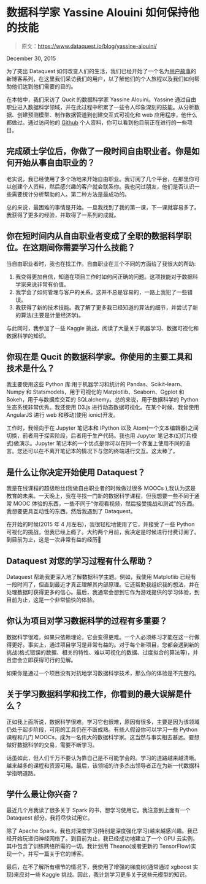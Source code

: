 # 数据科学家 Yassine Alouini 如何保持他的技能

> 原文：<https://www.dataquest.io/blog/yassine-alouini/>

December 30, 2015

为了突出 Dataquest 如何改变人们的生活，我们已经开始了一个名为[用户故事](https://www.dataquest.io/blog/topics/student-stories/)的新博客系列，在这里我们采访我们的用户，以了解他们的个人旅程以及我们如何帮助他们达到他们需要的目的。

在本帖中，我们采访了 Qucit 的数据科学家 Yassine Alouini。Yassine 通过自由职业进入数据科学领域，并在此过程中积累了一些令人印象深刻的技能。从分析数据、创建预测模型、制作数据管道到创建交互式可视化和 web 应用程序，他什么都做过。通过访问他的 [Github](https://github.com/yassineAlouini) 个人资料，你可以看到他目前正在进行的一些项目。

## 完成硕士学位后，你做了一段时间自由职业者。你是如何开始从事自由职业的？

老实说，我已经使用了多个场地来开始自由职业。我订阅了几个平台，在那里你可以创建个人资料，然后感兴趣的客户就会联系你。我也问过朋友，他们是否认识一些需要统计分析帮助的人。第二种方法是最成功的。

总的来说，最困难的事情是开始。一旦我找到了我的第一课，下一课就容易多了。我获得了更多的经验，并取得了一系列的成就。

## 你在短时间内从自由职业者变成了全职的数据科学职位。在这期间你需要学习什么技能？

当自由职业者时，我也在找工作。自由职业在三个不同的方面给了我很大的帮助:

1.  我变得更加自信，知道在项目工作时如何问正确的问题。这项技能对于数据科学家来说非常有价值。
2.  我学会了如何管理与客户的关系。这并不总是容易的，一路上我犯了一些错误。
3.  我获得了新的技术技能。我了解了更多我已经知道的算法的细节，并尝试了新的算法(主要是计量经济学)。

与此同时，我参加了一些 Kaggle 挑战，阅读了大量关于机器学习、数据可视化和数据科学的知识。

## 你现在是 Qucit 的数据科学家。你使用的主要工具和技术是什么？

我主要使用这些 Python 库:用于机器学习和统计的 Pandas、Scikit-learn、Numpy 和 Statsmodels，用于可视化的 Matplotlib、Seaborn、Ggplot 和 Bokeh，用于与数据库交互的 SQLalchemy。总的来说，用于数据科学的 Python 生态系统非常优秀。我还使用 D3.js 进行动态数据可视化。在某个时候，我曾使用 AngularJS 进行 web 和移动(使用 ionic)开发。

工作时，我倾向于在 Jupyter 笔记本和 IPython 以及 Atom(一个文本编辑器)之间切换，前者用于探索阶段，后者用于生产代码。我也用 Jupyter 笔记本(幻灯片模式)做演示。Jupyter 笔记本的一个优点是你可以在同一个界面上使用不同的语言。您还可以在不离开笔记本的情况下与您的终端进行交互。这太棒了。

## 是什么让你决定开始使用 Dataquest？

我是在线课程的超级粉丝(我做自由职业者的时候做过很多 MOOCs ),我认为这是教育的未来。一天晚上，我在寻找一门新的数据科学课程，但我想要一些不同于通常 MOOC 体验的东西，一些不同于“你观看视频，然后接受挑战和测试”的东西。我想要更具互动性的东西。然后我遇到了 Dataquest。

在开始的时候(2015 年 4 月左右)，我很轻松地使用了它，并接受了一些 Python 可视化的挑战，但我已经上瘾了。大约两个月前，我决定是时候进行付费订阅了。到目前为止，这是一次非常有益的经历🙂

## Dataquest 对您的学习过程有什么帮助？

Dataquest 帮助我更深入地了解数据科学主题。例如，我使用 Matplotlib 已经有一段时间了，但直到最近才真正理解其内部原理。它还帮助我组织我的想法，并在处理数据时获得更多的信心。最后，我通常会想到它作为游戏提供的学习体验，到目前为止，这是一个非常愉快的体验。

## 你认为项目对学习数据科学的过程有多重要？

数据科学很难，如果只依赖理论，它会变得更难。一个人必须练习才能在这一行做得更好。事实上，通过项目学习是非常有益的。对于每个新项目，您都会遇到新的挑战(格式错误的数据、相关的特性、难以可视化的数据、过度拟合的算法等)，并且您会立即获得可行的见解。

如果你是通过一个项目没有对抗地学习数据科学技术，那么你的体验是不完整的。

## 关于学习数据科学和找工作，你看到的最大误解是什么？

正如我上面所说，数据科学很难。学习它也很难，原因有很多，主要是因为该领域仍处于起步阶段，可用的工具仍在不断成熟。有些人假设你可以学习一些 Python 课程和几门 MOOCs，成为一名伟大的数据科学家。这当然与事实相去甚远。要想做好数据科学的交易，需要不断学习。

话虽如此，但人们千万不要认为靠自己是不可能学会的。学习的道路越来越清晰。越来越多的课程和资源可用。最后，该领域的许多杰出领导者正在为新一代数据科学指明道路。

## 学什么最让你兴奋？

最近几个月我读了很多关于 Spark 的书，想学习使用它。我注意到上面有一个 Dataquest 部分。我将尽快试用它。

除了 Apache Spark，我也对深度学习(特别是深度强化学习)越来越感兴趣。我已经开始玩递归神经网络了。到目前为止，我已经成功地建立了一个 GPU 云实例，其中包含了训练网络所需的一切。我计划用 Theano(或者更新的 TensorFlow)实现一个，并写一篇关于它的博客。

最后，在不了解所有细节的情况下，我使用了增强的梯度树(通常通过 xgboost 实现)来应对一些 Kaggle 挑战。因此，我计划学习更多关于这些元模型的知识。